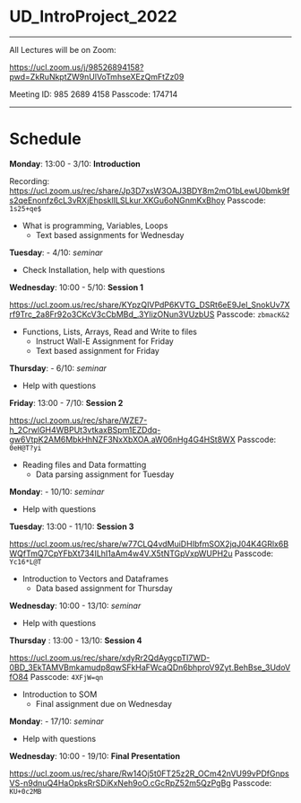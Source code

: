 # UD_IntroProject_2022

----

All Lectures will be on Zoom:

https://ucl.zoom.us/j/98526894158?pwd=ZkRuNkptZW9nUlVoTmhseXEzQmFtZz09

Meeting ID: 985 2689 4158 Passcode: 174714

----
# Schedule
__Monday__: 13:00 - 3/10: __Introduction__

Recording: https://ucl.zoom.us/rec/share/Jp3D7xsW3OAJ3BDY8m2mO1bLewU0bmk9fs2qeEnonfz6cL3vRXjEhpsklILSLkur.XKGu6oNGnmKxBhoy 
Passcode: ```1s25+qe$```
- What is programming, Variables, Loops
    - Text based assignments for Wednesday

__Tuesday__: - 4/10: _seminar_
- Check Installation, help with questions

__Wednesday__: 10:00 - 5/10: __Session 1__

https://ucl.zoom.us/rec/share/KYpzQIVPdP6KVTG_DSRt6eE9Jel_SnokUv7Xrf9Trc_2a8Fr92o3CKcV3cCbMBd_.3YlizONun3VUzbUS 
Passcode: ```zbmacK&2```
- Functions, Lists, Arrays, Read and Write to files
    - Instruct Wall-E Assignment for Friday
    - Text based assignment for Friday

__Thursday__: - 6/10: _seminar_
- Help with questions

__Friday__: 13:00 - 7/10: __Session 2__

https://ucl.zoom.us/rec/share/WZE7-h_2CrwlGH4WBPUt3vtkaxBSpm1EZDdq-gw6VtpK2AM6MbkHhNZF3NxXbXOA.aW06nHg4G4HSt8WX 
Passcode: ```0eH@T?yi```

- Reading files and Data formatting
    - Data parsing assignment for Tuesday

__Monday__: - 10/10: _seminar_
- Help with questions

__Tuesday__: 13:00 - 11/10: __Session 3__

https://ucl.zoom.us/rec/share/w77CLQ4vdMuiDHIbfmSOX2jqJ04K4GRlx6BWQfTmQ7CpYFbXt734ILhI1aAm4w4V.X5tNTGpVxpWUPH2u 
Passcode: ```Yc16*L@T```

- Introduction to Vectors and Dataframes
    - Data based assignment for Thursday 

__Wednesday__: 10:00 - 13/10: _seminar_
- Help with questions

__Thursday__ : 13:00 - 13/10: __Session 4__

https://ucl.zoom.us/rec/share/xdyRr2QdAygcpTI7WD-0BD_3EkTAMVBmkamudp8qwSFkHaFWcaQDn6bhproV9Zyt.BehBse_3UdoVfO84 
Passcode: ```4XFjW=qn```

- Introduction to SOM
    - Final assignment due on Wednesday

__Monday__: - 17/10: _seminar_
- Help with questions

__Wednesday__: 10:00 - 19/10: __Final Presentation__

https://ucl.zoom.us/rec/share/Rw14Oj5t0FT25z2R_OCm42nVU99vPDfGnpsVS-n9dnuQ4HaOpksRrSDiKxNeh9oO.cGcRpZ52m5QzPgBg 
Passcode: ```KU+0c2MB```
